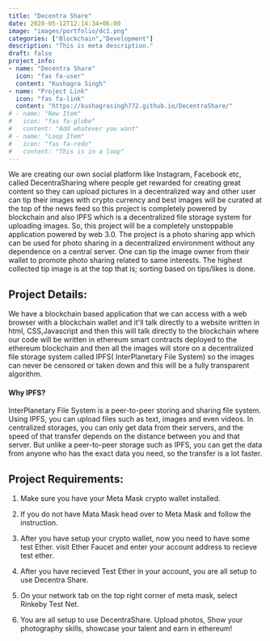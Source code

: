```yaml
---
title: "Decentra Share"
date: 2020-05-12T12:14:34+06:00
image: "images/portfolio/dc1.png"
categories: ["Blockchain","Development"]
description: "This is meta description."
draft: false
project_info:
- name: "Decentra Share"
  icon: "fas fa-user"
  content: "Kushagra Singh"
- name: "Project Link"
  icon: "fas fa-link"
  content: "https://kushagrasingh772.github.io/DecentraShare/"
# - name: "New Item"
#   icon: "fas fa-globe"
#   content: "Add whatever you want"
# - name: "Loop Item"
#   icon: "fas fa-redo"
#   content: "This is in a loop"
---
```


We are creating our own social platform like Instagram, Facebook etc, called DecentraSharing where people get rewarded for creating great content so they can upload pictures in a decentralized way and other user can tip their images with crypto currency and best images will be curated at the top of the news feed so this project is completely powered by blockchain and also IPFS which is a decentralized file storage system for uploading images. So, this project will be a completely unstoppable application powered by web 3.0.
The project is a photo sharing app which can be used for photo sharing in a decentralized environment without any dependence on a central server.
One can tip the image owner from their wallet to promote photo sharing related to same interests.
The highest collected tip image is at the top that is; sorting based on tips/likes is done.



## Project Details:

We have a blockchain based application that we can access with a web browser with a blockchain wallet and it'll talk directly to a website written in html, CSS,Javascript and then this will talk directly to the blockchain where our code will be written in ethereum smart contracts deployed  to the ethereum blockchain and then all the images will store on a decentralized file storage system called IPFS( InterPlanetary File System) so the images can never be censored or taken down and this will be a fully transparent algorithm.

#### Why IPFS?

InterPlanetary File System is a peer-to-peer storing and sharing file system. Using IPFS, you can
upload files such as text, images and even videos.
In centralized storages, you can only get data from their servers, and the speed of that transfer depends on the distance between you and that server. But unlike a peer-to-peer storage such as IPFS, you can get the data from anyone who has the exact data you need, so the transfer is a lot faster.



## Project Requirements:


1) Make sure you have your Meta Mask crypto wallet installed.
   
2) If you do not have Mata Mask head over to Meta Mask and follow the instruction.

3) After you have setup your crypto wallet, now you need to have some test Ether. visit Ether Faucet and enter your account address to recieve test ether.

4) After you have recieved Test Ether in your account, you are all setup to use Decentra Share.
   
5) On your network tab on the top right corner of meta mask, select Rinkeby Test Net.
   
6) You are all setup to use DecentraShare. Upload photos, Show your photography skills, showcase your talent and earn in ethereum!